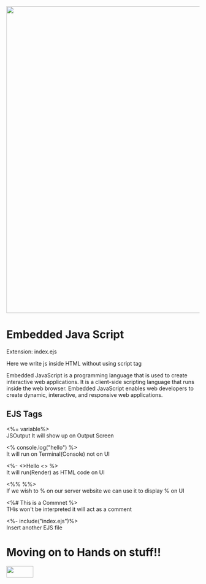 <img src="https://cdn.hashnode.com/res/hashnode/image/upload/v1669904581074/eiOU4pInF.png?w=1600&h=840&fit=crop&crop=entropy&auto=compress,format&format=webp" width ="800px">
<h1>Embedded Java Script</h1>

<p>Extension: index.ejs</p>
<p>Here we write js inside HTML without using script tag </p>
<p>Embedded JavaScript is a programming language that is used to create interactive web applications. It is a client-side scripting language that runs inside the web browser. Embedded JavaScript enables web developers to create dynamic, interactive, and responsive web applications.</p>
<h2>EJS Tags</h2>
<p><%= variable%>  <br>                                                                JSOutput It will show up on Output Screen</p>
<p><% console.log("hello") %>     <br>                                                 It will run on Terminal(Console) not on UI     </p>
<p><%- <>Hello <>   %>           <br>                                                It will run(Render) as HTML code on UI</p>
<p><%% %%>                       <br>                                                    If we wish to % on our server website we can use it to display % on UI</p>
<p> <%# This is a Commnet %>          <br>                                                THis won't be interpreted it will act as a comment                </p>
<p><%- include("index.ejs")%>            <br>                                            Insert another EJS file</p>


<h1>Moving on to Hands on stuff!!</h1>
<img src="https://static.wikia.nocookie.net/dragonball/images/b/ba/Goku_anime_profile.png/revision/latest?cb=20220825041430" width="70px" height="30">

